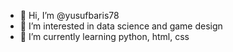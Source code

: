 - 👋 Hi, I’m @yusufbaris78
- 👀 I’m interested in data science and game design
- 🌱 I’m currently learning python, html, css
